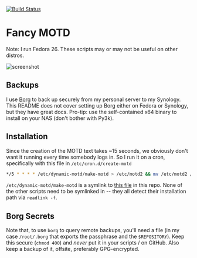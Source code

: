 [![Build Status](https://travis-ci.org/sectioneight/motd-scripts.svg?branch=master)](https://travis-ci.org/sectioneight/motd-scripts)

# Fancy MOTD

Note: I run Fedora 26. These scripts may or may not be useful on other distros.

![screenshot](https://raw.githubusercontent.com/sectioneight/motd-scripts/screenshots/img/motd.png)

## Backups

I use [Borg] to back up securely from my personal server to my Synology. This
README does not cover setting up Borg either on Fedora or Synology, but they
have great docs. Pro-tip: use the self-contained x64 binary to install on your
NAS (don't bother with Py3k).

[Borg]: https://borgbackup.readthedocs.io/en/stable/

## Installation

Since the creation of the MOTD text takes ~15 seconds, we obviously don't want
it running every time somebody logs in. So I run it on a cron, specifically with
this file in `/etc/cron.d/create-motd`

```bash
*/5 * * * * /etc/dynamic-motd/make-motd > /etc/motd2 && mv /etc/motd2 /etc/motd
```

`/etc/dynamic-motd/make-motd` is a symlink to [this file](make-motd) in this
repo. None of the other scripts need to be symlinked in -- they all detect their
installation path via `readlink -f`.

## Borg Secrets

Note that, to use `borg` to query remote backups, you'll need a file (in my
case `/root/.borg` that exports the passphrase and the `$REPOSITORY`). Keep
this secure (`chmod 400`) and *never* put it in your scripts / on GitHub. Also
keep a backup of it, offsite, preferably GPG-encrypted.
